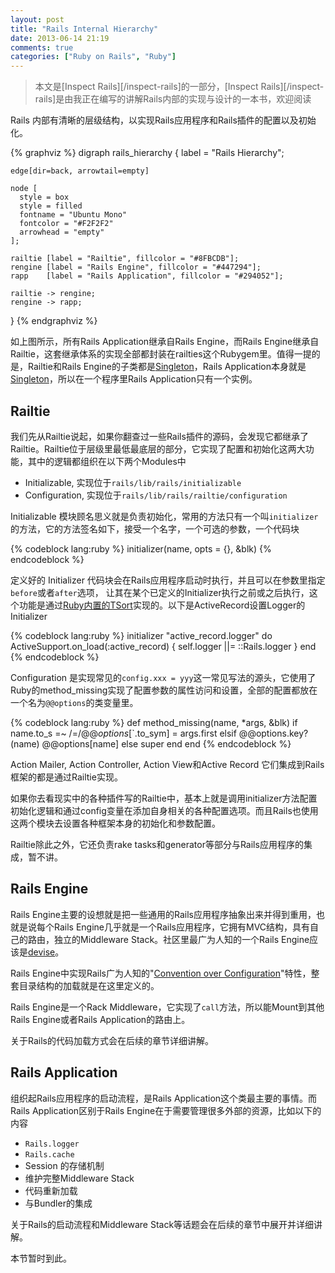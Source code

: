 ```yaml
---
layout: post
title: "Rails Internal Hierarchy"
date: 2013-06-14 21:19
comments: true
categories: ["Ruby on Rails", "Ruby"]
---
```


> 本文是[Inspect Rails][/inspect-rails]的一部分，[Inspect Rails][/inspect-rails]是由我正在编写的讲解Rails内部的实现与设计的一本书，欢迎阅读

Rails 内部有清晰的层级结构，以实现Rails应用程序和Rails插件的配置以及初始化。

{% graphviz %}
digraph rails_hierarchy {
    label = "Rails Hierarchy";

    edge[dir=back, arrowtail=empty]

    node [
      style = box
      style = filled
      fontname = "Ubuntu Mono"
      fontcolor = "#F2F2F2"
      arrowhead = "empty"
    ];

    railtie [label = "Railtie", fillcolor = "#8FBCDB"];
    rengine [label = "Rails Engine", fillcolor = "#447294"];
    rapp    [label = "Rails Application", fillcolor = "#294052"];

    railtie -> rengine;
    rengine -> rapp;
}
{% endgraphviz %}

如上图所示，所有Rails Application继承自Rails Engine，而Rails Engine继承自Railtie，这套继承体系的实现全部都封装在railties这个Rubygem里。值得一提的是，Railtie和Rails Engine的子类都是[Singleton][4]，Rails Application本身就是[Singleton][4]，所以在一个程序里Rails Application只有一个实例。

## Railtie

我们先从Railtie说起，如果你翻查过一些Rails插件的源码，会发现它都继承了Railtie。Railtie位于层级里最低最底层的部分，它实现了配置和初始化这两大功能，其中的逻辑都组织在以下两个Modules中

- Initializable, 实现位于`rails/lib/rails/initializable`
- Configuration, 实现位于`rails/lib/rails/railtie/configuration`

Initializable 模块顾名思义就是负责初始化，常用的方法只有一个叫`initializer`的方法，它的方法签名如下，接受一个名字，一个可选的参数，一个代码块

{% codeblock lang:ruby %}
initializer(name, opts = {}, &blk)
{% endcodeblock %}

定义好的 Initializer 代码块会在Rails应用程序启动时执行，并且可以在参数里指定`before`或者`after`选项，
让其在某个已定义的Initializer执行之前或之后执行，这个功能是通过[Ruby内置的TSort][1]实现的。以下是ActiveRecord设置Logger的Initializer

{% codeblock lang:ruby %}
initializer "active_record.logger" do
  ActiveSupport.on_load(:active_record) { self.logger ||= ::Rails.logger }
end
{% endcodeblock %}

Configuration 是实现常见的`config.xxx = yyy`这一常见写法的源头，它使用了Ruby的method\_missing实现了配置参数的属性访问和设置，全部的配置都放在一个名为`@@options`的类变量里。

{% codeblock lang:ruby %}
def method_missing(name, *args, &blk)
  if name.to_s =~ /=$/
    @@options[$`.to_sym] = args.first
  elsif @@options.key?(name)
    @@options[name]
  else
    super
  end
end
{% endcodeblock %}

Action Mailer, Action Controller, Action View和Active Record 它们集成到Rails框架的都是通过Railtie实现。

如果你去看现实中的各种插件写的Railtie中，基本上就是调用initializer方法配置初始化逻辑和通过config变量在添加自身相关的各种配置选项。而且Rails也使用这两个模块去设置各种框架本身的初始化和参数配置。

Railtie除此之外，它还负责rake tasks和generator等部分与Rails应用程序的集成，暂不讲。

## Rails Engine

Rails Engine主要的设想就是把一些通用的Rails应用程序抽象出来并得到重用，也就是说每个Rails Engine几乎就是一个Rails应用程序，它拥有MVC结构，具有自己的路由，独立的Middleware Stack。社区里最广为人知的一个Rails Engine应该是[devise][3]。

Rails Engine中实现Rails广为人知的"[Convention over Configuration][5]"特性，整套目录结构的加载就是在这里定义的。

Rails Engine是一个Rack Middleware，它实现了`call`方法，所以能Mount到其他Rails Engine或者Rails Application的路由上。

关于Rails的代码加载方式会在后续的章节详细讲解。

## Rails Application

组织起Rails应用程序的启动流程，是Rails Application这个类最主要的事情。而Rails Application区别于Rails Engine在于需要管理很多外部的资源，比如以下的内容

- `Rails.logger`
- `Rails.cache`
- Session 的存储机制
- 维护完整Middleware Stack
- 代码重新加载
- 与Bundler的集成

关于Rails的启动流程和Middleware Stack等话题会在后续的章节中展开并详细讲解。

本节暂时到此。

[0]: /inspect-rails
[1]: http://www.ruby-doc.org/stdlib-2.0/libdoc/tsort/rdoc/TSort.html
[2]: /inspect-rails/comming-soon
[3]: https://github.com/plataformatec/devise
[4]: http://en.wikipedia.org/wiki/Singleton_pattern
[5]: http://en.wikipedia.org/wiki/Convention_over_configuration
